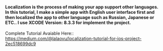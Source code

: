 <h4>Localization is the process of making your app support other languages. In this tutorial, I make a simple app with English user interface first and then localized the app to other language such as Russian, Japanese or ETC.. I use XCODE Version: 8.3.3 for implement the project.
</h4>


Complete Tutorial Avaiable Here::
https://medium.com/@lalaovu/localization-tutorial-for-ios-project-2ec518699dc9
